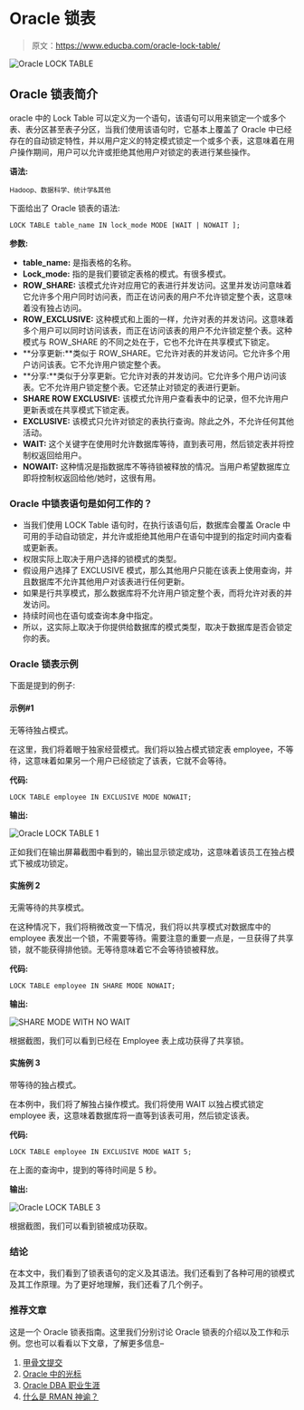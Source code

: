 # Oracle 锁表

> 原文：<https://www.educba.com/oracle-lock-table/>

![Oracle LOCK TABLE](img/69788ab055ffde44c7df8d889826ffd6.png)



## Oracle 锁表简介

oracle 中的 Lock Table 可以定义为一个语句，该语句可以用来锁定一个或多个表、表分区甚至表子分区，当我们使用该语句时，它基本上覆盖了 Oracle 中已经存在的自动锁定特性，并以用户定义的特定模式锁定一个或多个表，这意味着在用户操作期间，用户可以允许或拒绝其他用户对锁定的表进行某些操作。

**语法:**

<small>Hadoop、数据科学、统计学&其他</small>

下面给出了 Oracle 锁表的语法:

`LOCK TABLE table_name IN lock_mode MODE [WAIT | NOWAIT ];`

**参数:**

*   **table_name:** 是指表格的名称。
*   **Lock_mode:** 指的是我们要锁定表格的模式。有很多模式。
*   **ROW_SHARE:** 该模式允许对应用它的表进行并发访问。这里并发访问意味着它允许多个用户同时访问表，而正在访问表的用户不允许锁定整个表，这意味着没有独占访问。
*   **ROW_EXCLUSIVE:** 这种模式和上面的一样，允许对表的并发访问。这意味着多个用户可以同时访问该表，而正在访问该表的用户不允许锁定整个表。这种模式与 ROW_SHARE 的不同之处在于，它也不允许在共享模式下锁定。
*   **分享更新:**类似于 ROW_SHARE。它允许对表的并发访问。它允许多个用户访问该表。它不允许用户锁定整个表。
*   **分享:**类似于分享更新。它允许对表的并发访问。它允许多个用户访问该表。它不允许用户锁定整个表。它还禁止对锁定的表进行更新。
*   **SHARE ROW EXCLUSIVE:** 该模式允许用户查看表中的记录，但不允许用户更新表或在共享模式下锁定表。
*   **EXCLUSIVE:** 该模式只允许对锁定的表执行查询。除此之外，不允许任何其他活动。
*   **WAIT:** 这个关键字在使用时允许数据库等待，直到表可用，然后锁定表并将控制权返回给用户。
*   **NOWAIT:** 这种情况是指数据库不等待锁被释放的情况。当用户希望数据库立即将控制权返回给他/她时，这很有用。

### Oracle 中锁表语句是如何工作的？

*   当我们使用 LOCK Table 语句时，在执行该语句后，数据库会覆盖 Oracle 中可用的手动自动锁定，并允许或拒绝其他用户在语句中提到的指定时间内查看或更新表。
*   权限实际上取决于用户选择的锁模式的类型。
*   假设用户选择了 EXCLUSIVE 模式，那么其他用户只能在该表上使用查询，并且数据库不允许其他用户对该表进行任何更新。
*   如果是行共享模式，那么数据库将不允许用户锁定整个表，而将允许对表的并发访问。
*   持续时间也在语句或查询本身中指定。
*   所以，这实际上取决于你提供给数据库的模式类型，取决于数据库是否会锁定你的表。

### Oracle 锁表示例

下面是提到的例子:

#### 示例#1

无等待独占模式。

在这里，我们将着眼于独家经营模式。我们将以独占模式锁定表 employee，不等待，这意味着如果另一个用户已经锁定了该表，它就不会等待。

**代码:**

`LOCK TABLE employee
IN EXCLUSIVE MODE NOWAIT;`

**输出:**

![Oracle LOCK TABLE 1](img/bfdd2dfdc56361e3e04ab9c69bee06e6.png)



正如我们在输出屏幕截图中看到的，输出显示锁定成功，这意味着该员工在独占模式下被成功锁定。

#### 实施例 2

无需等待的共享模式。

在这种情况下，我们将稍微改变一下情况，我们将以共享模式对数据库中的 employee 表发出一个锁，不需要等待。需要注意的重要一点是，一旦获得了共享锁，就不能获得排他锁。无等待意味着它不会等待锁被释放。

**代码:**

`LOCK TABLE employee
IN SHARE MODE NOWAIT;`

**输出:**

![SHARE MODE WITH NO WAIT](img/0ee0dcf66f9e7cfa7d1e7e31addc4a1b.png)



根据截图，我们可以看到已经在 Employee 表上成功获得了共享锁。

#### 实施例 3

带等待的独占模式。

在本例中，我们将了解独占操作模式。我们将使用 WAIT 以独占模式锁定 employee 表，这意味着数据库将一直等到该表可用，然后锁定该表。

**代码:**

`LOCK TABLE employee
IN EXCLUSIVE MODE WAIT 5;`

在上面的查询中，提到的等待时间是 5 秒。

**输出:**

![Oracle LOCK TABLE 3](img/03ca5a13e11a800a5b348abaeb5c63b2.png)



根据截图，我们可以看到锁被成功获取。

### 结论

在本文中，我们看到了锁表语句的定义及其语法。我们还看到了各种可用的锁模式及其工作原理。为了更好地理解，我们还看了几个例子。

### 推荐文章

这是一个 Oracle 锁表指南。这里我们分别讨论 Oracle 锁表的介绍以及工作和示例。您也可以看看以下文章，了解更多信息–

1.  [甲骨文提交](https://www.educba.com/oracle-commit/)
2.  [Oracle 中的光标](https://www.educba.com/cursor-in-oracle/)
3.  [Oracle DBA 职业生涯](https://www.educba.com/career-in-oracle-dba/)
4.  [什么是 RMAN 神谕？](https://www.educba.com/what-is-rman-oracle/)





